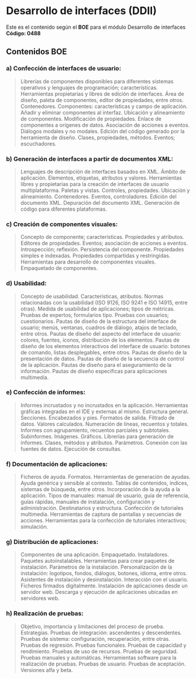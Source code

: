 # Desarrollo de interfaces (DDII) #

Este es el contenido según el __BOE__ para el módulo Desarrollo de interfaces __Código: 0488__
## Contenidos BOE ##

### a) Confección de interfaces de usuario: ###
>Librerías de componentes disponibles para diferentes sistemas operativos y lenguajes de programación; características.
Herramientas propietarias y libres de edición de interfaces.
Área de diseño, paleta de componentes, editor de propiedades, entre otros.
Contenedores.
Componentes: características y campo de aplicación.
Añadir y eliminar componentes al interfaz.
Ubicación y alineamiento de componentes.
Modificación de propiedades.
Enlace de componentes a orígenes de datos.
Asociación de acciones a eventos.
Diálogos modales y no modales.
Edición del código generado por la herramienta de diseño.
Clases, propiedades, métodos.
Eventos; escuchadores.<br>

### b) Generación de interfaces a partir de documentos XML: ###
>Lenguajes de descripción de interfaces basados en XML. Ámbito de aplicación.
Elementos, etiquetas, atributos y valores.
Herramientas libres y propietarias para la creación de interfaces de usuario multiplataforma.
Paletas y vistas.
Controles, propiedades.
Ubicación y alineamiento.
Contenedores.
Eventos, controladores.
Edición del documento XML.
Depuración del documento XML.
Generación de código para diferentes plataformas.<br>

### c) Creación de componentes visuales: ###
>Concepto de componente; características.
Propiedades y atributos.
Editores de propiedades.
Eventos; asociación de acciones a eventos.
Introspección; reflexión.
Persistencia del componente.
Propiedades simples e indexadas.
Propiedades compartidas y restringidas.
Herramientas para desarrollo de componentes visuales.
Empaquetado de componentes.<br>

### d) Usabilidad: ###
>Concepto de usabilidad. Características, atributos.
Normas relacionadas con la usabilidad (ISO 9126, ISO 9241 e ISO 14915, entre otras).
Medida de usabilidad de aplicaciones; tipos de métricas.
Pruebas de expertos; formularios tipo.
Pruebas con usuarios; cuestionarios.
Pautas de diseño de la estructura del interface de usuario; menús, ventanas, cuadros de diálogo, atajos de teclado, entre otros.
Pautas de diseño del aspecto del interface de usuario: colores, fuentes, iconos, distribución de los elementos.
Pautas de diseño de los elementos interactivos del interface de usuario: botones de comando, listas desplegables, entre otros.
Pautas de diseño de la presentación de datos.
Pautas de diseño de la secuencia de control de la aplicación.
Pautas de diseño para el aseguramiento de la información.
Pautas de diseño específicas para aplicaciones multimedia.<br>

### e) Confección de informes: ###
>Informes incrustados y no incrustados en la aplicación.
Herramientas gráficas integradas en el IDE y externas al mismo.
Estructura general. Secciones.
Encabezados y pies.
Formatos de salida.
Filtrado de datos.
Valores calculados.
Numeración de líneas, recuentos y totales.
Informes con agrupamiento, recuentos parciales y subtotales.
Subinformes.
Imágenes. Gráficos.
Librerías para generación de informes. Clases, métodos y atributos.
Parámetros.
Conexión con las fuentes de datos. Ejecución de consultas.<br>

### f) Documentación de aplicaciones: ###
>Ficheros de ayuda. Formatos.
Herramientas de generación de ayudas.
Ayuda genérica y sensible al contexto.
Tablas de contenidos, índices, sistemas de búsqueda, entre otros.
Incorporación de la ayuda a la aplicación.
Tipos de manuales: manual de usuario, guía de referencia, guías rápidas, manuales de instalación, configuración y administración. Destinatarios y estructura.
Confección de tutoriales multimedia. Herramientas de captura de pantallas y secuencias de acciones.
Herramientas para la confección de tutoriales interactivos; simulación.<br>

### g) Distribución de aplicaciones: ###
>Componentes de una aplicación. Empaquetado.
Instaladores.
Paquetes autoinstalables.
Herramientas para crear paquetes de instalación.
Parámetros de la instalación.
Personalización de la instalación: logotipos, fondos, diálogos, botones, idioma, entre otros.
Asistentes de instalación y desinstalación.
Interacción con el usuario.
Ficheros firmados digitalmente.
Instalación de aplicaciones desde un servidor web.
Descarga y ejecución de aplicaciones ubicadas en servidores web.<br>

### h) Realización de pruebas: ###
>Objetivo, importancia y limitaciones del proceso de prueba. Estrategias.
Pruebas de integración: ascendentes y descendentes.
Pruebas de sistema: configuración, recuperación, entre otras.
Pruebas de regresión.
Pruebas funcionales.
Pruebas de capacidad y rendimiento.
Pruebas de uso de recursos.
Pruebas de seguridad.
Pruebas manuales y automáticas. Herramientas software para la realización de pruebas.
Pruebas de usuario.
Pruebas de aceptación.
Versiones alfa y beta.
